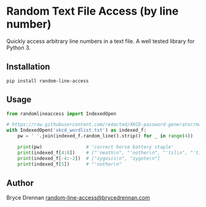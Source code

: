 # Random Text File Access (by line number)

Quickly access arbitrary line numbers in a text file. A well tested library for Python 3.

## Installation

    pip install random-line-access

## Usage

```python
from randomlineaccess import IndexedOpen

# https://raw.githubusercontent.com/redacted/XKCD-password-generator/master/xkcdpass/static/default.txt
with IndexedOpen('xkcd_wordlist.txt') as indexed_f:
    pw = ' '.join(indexed_f.random_line().strip() for _ in range(4))

    print(pw)                # 'correct horse battery staple'      
    print(indexed_f[4:8])    # ["'neath\n", "'nother\n", "'til\n", "'tis\n"]
    print(indexed_f[-4:-2])  # ["zygosis\n", "zygote\n"]
    print(indexed_f[5])      # "'nother\n"
```


## Author

Bryce Drennan <random-line-access@brycedrennan.com>
